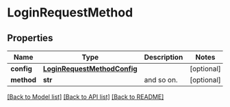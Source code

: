 # LoginRequestMethod

## Properties
Name | Type | Description | Notes
------------ | ------------- | ------------- | -------------
**config** | [**LoginRequestMethodConfig**](LoginRequestMethodConfig.md) |  | [optional] 
**method** | **str** | and so on. | [optional] 

[[Back to Model list]](../README.md#documentation-for-models) [[Back to API list]](../README.md#documentation-for-api-endpoints) [[Back to README]](../README.md)


